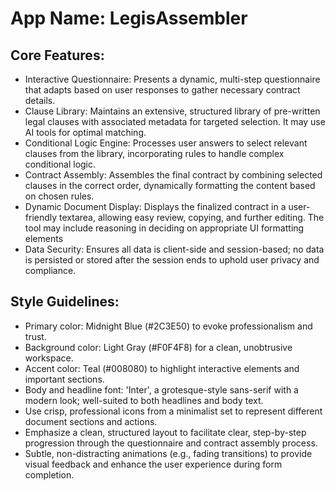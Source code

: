 # **App Name**: LegisAssembler

## Core Features:

- Interactive Questionnaire: Presents a dynamic, multi-step questionnaire that adapts based on user responses to gather necessary contract details.
- Clause Library: Maintains an extensive, structured library of pre-written legal clauses with associated metadata for targeted selection. It may use AI tools for optimal matching.
- Conditional Logic Engine: Processes user answers to select relevant clauses from the library, incorporating rules to handle complex conditional logic.
- Contract Assembly: Assembles the final contract by combining selected clauses in the correct order, dynamically formatting the content based on chosen rules.
- Dynamic Document Display: Displays the finalized contract in a user-friendly textarea, allowing easy review, copying, and further editing.  The tool may include reasoning in deciding on appropriate UI formatting elements
- Data Security: Ensures all data is client-side and session-based; no data is persisted or stored after the session ends to uphold user privacy and compliance.

## Style Guidelines:

- Primary color: Midnight Blue (#2C3E50) to evoke professionalism and trust.
- Background color: Light Gray (#F0F4F8) for a clean, unobtrusive workspace.
- Accent color: Teal (#008080) to highlight interactive elements and important sections.
- Body and headline font: 'Inter', a grotesque-style sans-serif with a modern look; well-suited to both headlines and body text.
- Use crisp, professional icons from a minimalist set to represent different document sections and actions.
- Emphasize a clean, structured layout to facilitate clear, step-by-step progression through the questionnaire and contract assembly process.
- Subtle, non-distracting animations (e.g., fading transitions) to provide visual feedback and enhance the user experience during form completion.